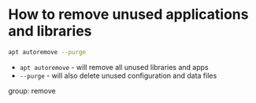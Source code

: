 # How to remove unused applications and libraries

```bash
apt autoremove --purge
```

- `apt autoremove` - will remove all unused libraries and apps
- `--purge` - will also delete unused configuration and data files

group: remove


